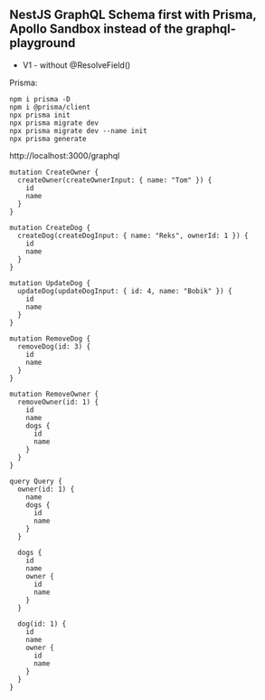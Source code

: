 ## NestJS GraphQL Schema first with Prisma, Apollo Sandbox instead of the graphql-playground

- V1 - without @ResolveField()

Prisma:

```
npm i prisma -D
npm i @prisma/client
npx prisma init
npx prisma migrate dev
npx prisma migrate dev --name init
npx prisma generate
```

http://localhost:3000/graphql

```
mutation CreateOwner {
  createOwner(createOwnerInput: { name: "Tom" }) {
    id
    name
  }
}

mutation CreateDog {
  createDog(createDogInput: { name: "Reks", ownerId: 1 }) {
    id
    name
  }
}

mutation UpdateDog {
  updateDog(updateDogInput: { id: 4, name: "Bobik" }) {
    id
    name
  }
}

mutation RemoveDog {
  removeDog(id: 3) {
    id
    name
  }
}

mutation RemoveOwner {
  removeOwner(id: 1) {
    id
    name
    dogs {
      id
      name
    }
  }
}

query Query {
  owner(id: 1) {
    name
    dogs {
      id
      name
    }
  }
  
  dogs {
    id
    name
    owner {
      id
      name
    }
  }
  
  dog(id: 1) {
    id
    name
    owner {
      id
      name
    }
  }
}
```